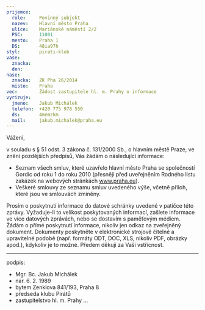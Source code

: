 ```yaml
---
prijemce: 
  role:     Povinný subjekt
  nazev:    Hlavní město Praha
  ulice:    Mariánské náměstí 2/2
  PSC:      11001
  mesto:    Praha 1
  DS:       48ia97h
styl:       pirati-klub
vase:
  znacka:   
  den:
nase:
  znacka:   ZK Pha 26/2014
  misto:    Praha
vec:        Žádost zastupitele hl. m. Prahy o informace
vyrizuje:   
  jmeno:    Jakub Michálek
  telefon:  +420 775 978 550
  ds:       4memzkm
  mail:     jakub.michalek@praha.eu
---
```


Vážení,

v souladu s § 51 odst. 3 zákona č. 131/2000 Sb., o hlavním městě Praze, ve znění pozdějších předpisů, Vás žádám o následující informace:

- Seznam všech smluv, které uzavřelo hlavní město Praha se společností Gordic od roku 1 do roku 2010 (přesněji před uveřejněním Rodného listu zakázek na webových stránkách www.praha.eu).
- Veškeré smlouvy ze seznamu smluv uvedeného výše, včetně příloh, které jsou ve smlouvách zmíněny.

Prosím o poskytnutí informace do datové schránky uvedené v patičce této zprávy. Vyžaduje-li to velikost poskytovaných informací, zašlete informace ve více datových zprávách, nebo se dostavím s paměťovým médiem. Žádám o přímé poskytnutí informace, nikoliv jen odkaz na zveřejněný dokument. Dokumenty poskytněte v elektronické strojově čitelné a upravitelné podobě (např. formáty ODT, DOC, XLS, nikoliv PDF, obrázky apod.), kdykoliv je to možné. Předem děkuji za Vaši vstřícnost.

---
podpis: 
  - Mgr. Bc. Jakub Michálek
  - nar. 6. 2. 1989
  - bytem Zenklova 841/193, Praha 8
  - předseda klubu Pirátů
  - zastupitelstvo hl. m. Prahy
...

